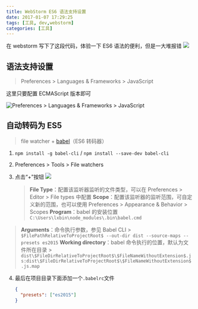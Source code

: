 ```yaml
---
title: WebStorm ES6 语法支持设置
date: 2017-01-07 17:29:25
tags: [工具, dev,webstorm]
categories: [工具]
---
```


在 webstorm 写下了这段代码，体验一下 ES6 语法的便利，但是一大堆报错
![](https://upload-images.jianshu.io/upload_images/436630-e162440fc4554a14.png?imageMogr2/auto-orient/strip%7CimageView2/2/w/1240)

<!-- more -->

## 语法支持设置

> Preferences > Languages & Frameworks > JavaScript

这里只要配置 ECMAScript 版本即可

![Preferences > Languages & Frameworks > JavaScript](https://upload-images.jianshu.io/upload_images/436630-0fac0723fbae8d81.png?imageMogr2/auto-orient/strip%7CimageView2/2/w/1240)

## 自动转码为 ES5

> file watcher + [babel](https://babeljs.io/)（ES6 转码器）

1.  `npm install -g babel-cli` / `npm install --save-dev babel-cli`
2.  Preferences > Tools > File watchers
3.  点击“+”按钮
    ![](https://upload-images.jianshu.io/upload_images/436630-187656ec1bf208c9.png?imageMogr2/auto-orient/strip%7CimageView2/2/w/1240)

    > **File Type**：配置该监听器监听的文件类型，可以在 Preferences > Editor > File types 中配置
    > **Scope**：配置该监听器的监听范围，可自定义新的范围，也可以使用 Preferences > Appearance & Behavior > Scopes
    > **Program**：babel 的安装位置
    > `C:\Users\lxbin\node_modules\.bin\babel.cmd`
 > **Arguments**：命令执行参数，参见 Babel CLI
    > `$FilePathRelativeToProjectRoot$ --out-dir dist --source-maps --presets es2015`
 > **Working directory**：babel 命令执行的位置，默认为文件所在目录
    > `dist\$FileDirRelativeToProjectRoot$\$FileNameWithoutExtension$.js:dist\$FileDirRelativeToProjectRoot$\$FileNameWithoutExtension$.js.map`

4.  最后在项目目录下面添加一个`.babelrc`文件
    ```json
    {
      "presets": ["es2015"]
    }
    ```
